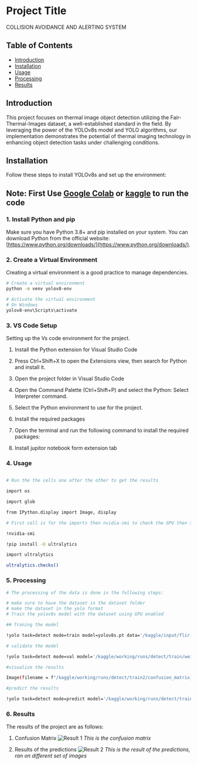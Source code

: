# Project Title

COLLISION AVOIDANCE AND ALERTING SYSTEM

## Table of Contents

- [Introduction](#introduction)
- [Installation](#installation)
- [Usage](#usage)
- [Processing](#processing)
- [Results](#results)
## Introduction

This project focuses on thermal image object detection utilizing the Fair-Thermal-Images dataset, a well-established standard in the field. By leveraging the power of the YOLOv8s model and YOLO algorithms, our implementation demonstrates the potential of thermal imaging technology in enhancing object detection tasks under challenging conditions.

## Installation

Follow these steps to install YOLOv8s and set up the environment:


## **Note:** First Use [Google Colab](https://colab.research.google.com/) or [kaggle](https://www.kaggle.com/) to run the code

### 1. Install Python and pip

Make sure you have Python 3.8+ and pip installed on your system. You can download Python from the official website: [https://www.python.org/downloads/](https://www.python.org/downloads/).

### 2. Create a Virtual Environment

Creating a virtual environment is a good practice to manage dependencies.

```bash
# Create a virtual environment
python -m venv yolov8-env

# Activate the virtual environment
# On Windows
yolov8-env\Scripts\activate

```
### 3. VS Code Setup

Setting up the Vs code environment for the project.


1. Install the Python extension for Visual Studio Code

2. Press Ctrl+Shift+X to open the Extensions view, then search for Python and install it.

3. Open the project folder in Visual Studio Code

4. Open the Command Palette (Ctrl+Shift+P) and select the Python: Select Interpreter command.

5. Select the Python environment to use for the project.

6. Install the required packages

7. Open the terminal and run the following command to install the required packages:

8. Install jupitor notebook form extension tab

### 4. Usage
```bash

# Run the the cells one after the other to get the results

import os

import glob

from IPython.display import Image, display

# First cell is for the imports then nvidia-smi to check the GPU then so on and so forth execute the cells serially

!nvidia-smi

!pip install -U ultralytics

import ultralytics

ultralytics.checks()
```
### 5. Processing
```bash
# The processing of the data is done in the following steps:

# make sure to have the dataset in the dataset folder
# make the dataset in the yolo format
# Train the yolov8s model with the dataset using GPU enabled

## Traning the model

!yolo task=detect mode=train model=yolov8s.pt data='/kaggle/input/flir-rgb-blurring-dataset/data.yaml' epochs=75 imgsz=640

# validate the model

!yolo task=detect mode=val model='/kaggle/working/runs/detect/train/weights/best.pt' data='/kaggle/input/flir-thermal-dataset-autorobo-self/data.yaml'

#visualize the results

Image(filename = f"/kaggle/working/runs/detect/train2/confusion_matrix_normalized.png", height = 400)

#predict the results

!yolo task=detect mode=predict model='/kaggle/working/runs/detect/train/weights/best.pt' conf=0.45 source='/kaggle/input/flir-rgb-blurring-dataset/test/images'

```

### 6. Results

The results of the project are as follows:

1. Confusion Matrix
![Result 1](https://imgur.com/DAMbC6Q)
*This is the confusion matrix*



2. Results of the predictions
![Result 2](https://imgur.com/y1sWlkj)
*This is the result of the predictions, ran on different set of images*
